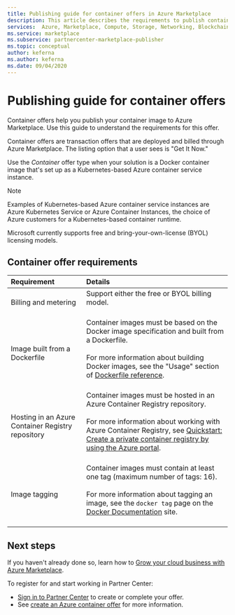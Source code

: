 ```yaml
---
title: Publishing guide for container offers in Azure Marketplace 
description: This article describes the requirements to publish container offers in Azure Marketplace.
services:  Azure, Marketplace, Compute, Storage, Networking, Blockchain, Security
ms.service: marketplace
ms.subservice: partnercenter-marketplace-publisher
ms.topic: conceptual
author: keferna
ms.author: keferna
ms.date: 09/04/2020
---
```


# Publishing guide for container offers

Container offers help you publish your container image to Azure Marketplace. Use this guide to understand the requirements for this offer. 

Container offers are transaction offers that are deployed and billed through Azure Marketplace. The listing option that a user sees is "Get It Now."

Use the *Container* offer type when your solution is a Docker container image that's set up as a Kubernetes-based Azure container service instance. 

> [!NOTE]
> Examples of Kubernetes-based Azure container service instances are Azure Kubernetes Service or Azure Container Instances, the choice of Azure customers for a Kubernetes-based container runtime.  

Microsoft currently supports free and bring-your-own-license (BYOL) licensing models.

## Container offer requirements

| Requirement | Details |  
|:--- |:--- |  
| Billing and metering | Support either the free or BYOL billing model.<br><br> |  
| Image built from a Dockerfile | Container images must be based on the Docker image specification and built from a Dockerfile.<br> <br>For more information about building Docker images, see the "Usage" section of [Dockerfile reference](https://docs.docker.com/engine/reference/builder/#usage).<br><br> |  
| Hosting in an Azure Container Registry repository | Container images must be hosted in an Azure Container Registry repository.<br> <br>For more information about working with Azure Container Registry, see [Quickstart: Create a private container registry by using the Azure portal](../container-registry/container-registry-get-started-portal.md).<br><br> |  
| Image tagging | Container images must contain at least one tag (maximum number of tags: 16).<br><br>For more information about tagging an image, see the `docker tag` page on the [Docker Documentation](https://docs.docker.com/engine/reference/commandline/tag) site.<br><br> |  

## Next steps

If you haven't already done so, learn how to [Grow your cloud business with Azure Marketplace](https://azuremarketplace.microsoft.com/sell).

To register for and start working in Partner Center:

- [Sign in to Partner Center](https://partner.microsoft.com/dashboard/account/v3/enrollment/introduction/partnership) to create or complete your offer.
- See [create an Azure container offer](./partner-center-portal/create-azure-container-offer.md) for more information.
